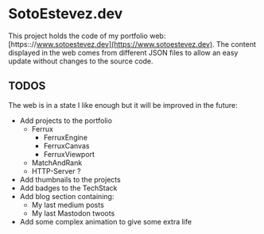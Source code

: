 # SotoEstevez.dev

This project holds the code of my portfolio web: [https:://www.sotoestevez.dev](https://www.sotoestevez.dev). 
The content displayed in the web comes from different JSON files to allow an easy update without changes to the source code.

## TODOS
The web is in a state I like enough but it will be improved in the future:
* Add projects to the portfolio
  * Ferrux
    * FerruxEngine
    * FerruxCanvas
    * FerruxViewport
  * MatchAndRank
  * HTTP-Server ?
* Add thumbnails to the projects
* Add badges to the TechStack
* Add blog section containing:
  * My last medium posts
  * My last Mastodon twoots
* Add some complex animation to give some extra life